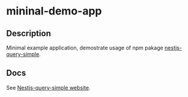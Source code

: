 # mininal-demo-app

## Description
Minimal example application, demostrate usage of npm pakage [nestjs-query-simple](https://www.npmjs.com/package/nestjs-query-simple).

## Docs
See [Nestjs-query-simple website](https://nestjs-query-simple-website.vercel.app/).